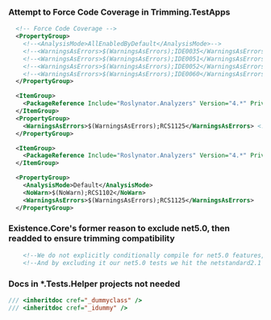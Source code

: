 ### Attempt to Force Code Coverage in Trimming.TestApps

```xml
  <!-- Force Code Coverage -->
  <PropertyGroup>
    <!--<AnalysisMode>AllEnabledByDefault</AnalysisMode>-->
    <!--<WarningsAsErrors>$(WarningsAsErrors);IDE0035</WarningsAsErrors>--> <!-- Unreachable code -->
    <!--<WarningsAsErrors>$(WarningsAsErrors);IDE0051</WarningsAsErrors>--> <!-- Unused private member -->
    <!--<WarningsAsErrors>$(WarningsAsErrors);IDE0052</WarningsAsErrors>--> <!-- Unread private member -->
    <!--<WarningsAsErrors>$(WarningsAsErrors);IDE0060</WarningsAsErrors>--> <!-- Unused parameter -->
  </PropertyGroup>

  <ItemGroup>
    <PackageReference Include="Roslynator.Analyzers" Version="4.*" PrivateAssets="all" />
  </ItemGroup>
  <PropertyGroup>
    <WarningsAsErrors>$(WarningsAsErrors);RCS1125</WarningsAsErrors> <!-- RCS1125 = Remove unused type -->
  </PropertyGroup>
```

```xml
  <ItemGroup>
    <PackageReference Include="Roslynator.Analyzers" Version="4.*" PrivateAssets="all" />
  </ItemGroup>

  <PropertyGroup>
    <AnalysisMode>Default</AnalysisMode>
    <NoWarn>$(NoWarn);RCS1102</NoWarn>
    <WarningsAsErrors>$(WarningsAsErrors);RCS1125</WarningsAsErrors>
  </PropertyGroup>
```

### Existence.Core's former reason to exclude net5.0, then readded to ensure trimming compatibility

```xml
    <!--We do not explicitly conditionally compile for net5.0 features, so strictly we don't need it.-->
    <!--And by excluding it our net5.0 tests we hit the netstandard2.1 compilation.-->
```

### Docs in *.Tests.Helper projects not needed

```cs
/// <inheritdoc cref="_dummyclass" />
/// <inheritdoc cref="_idummy" />
```